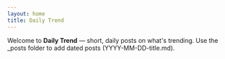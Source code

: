 ```yaml
---
layout: home
title: Daily Trend
---
```

Welcome to **Daily Trend** — short, daily posts on what's trending.
Use the _posts folder to add dated posts (YYYY-MM-DD-title.md).
